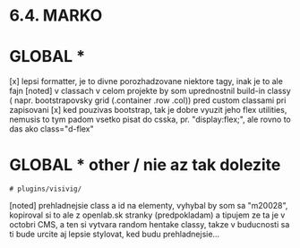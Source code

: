 # 6.4. MARKO

# GLOBAL *
[x] lepsi formatter, je to divne porozhadzovane niektore tagy, inak je to ale fajn<!--updated na prettier som vsetko formatol-->
[noted] v classach v celom projekte by som uprednostnil build-in classy ( napr. bootstrapovsky grid (.container .row .col)) pred custom classami pri zapisovani
[x] ked pouzivas bootstrap, tak je dobre vyuzit jeho flex utilities, nemusis to tym padom vsetko pisat do csska, pr. "display:flex;", ale rovno to das ako class="d-flex"

# GLOBAL * other / nie az tak dolezite
    # plugins/visivig/
[noted] prehladnejsie class a id na elementy, vyhybal by som sa "m20028", kopiroval si to ale z openlab.sk stranky (predpokladam) a tipujem ze ta je v octobri CMS, a ten si vytvara random hentake classy, takze v buducnosti sa ti bude urcite aj lepsie stylovat, ked budu prehladnejsie...















